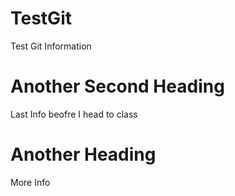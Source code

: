 # TestGit

Test Git Information

# Another Second Heading

Last Info beofre I head to class

# Another Heading

More Info

